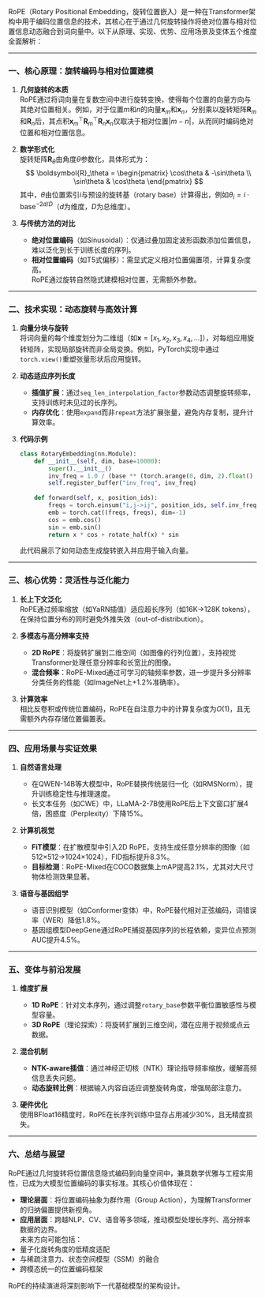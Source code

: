 RoPE（Rotary Positional Embedding，旋转位置嵌入）是一种在Transformer架构中用于编码位置信息的技术，其核心在于通过几何旋转操作将绝对位置与相对位置信息动态融合到词向量中。以下从原理、实现、优势、应用场景及变体五个维度全面解析：

---

### 一、核心原理：旋转编码与相对位置建模
1. **几何旋转的本质**  
   RoPE通过将词向量在复数空间中进行旋转变换，使得每个位置的向量方向与其绝对位置相关。例如，对于位置$m$和$n$的向量$\boldsymbol{x}_m$和$\boldsymbol{x}_n$，分别乘以旋转矩阵$\boldsymbol{R}_m$和$\boldsymbol{R}_n$后，其点积$\boldsymbol{x}_m^\top \boldsymbol{R}_m^\top \boldsymbol{R}_n \boldsymbol{x}_n$仅取决于相对位置$|m-n|$，从而同时编码绝对位置和相对位置信息。

2. **数学形式化**  
   旋转矩阵$\boldsymbol{R}_\theta$由角度$\theta$参数化，具体形式为：  
$$
   \boldsymbol{R}_\theta = \begin{pmatrix}
   \cos\theta & -\sin\theta \\
   \sin\theta & \cos\theta
   \end{pmatrix}
$$
   其中，$\theta$由位置索引$i$与预设的旋转基（rotary base）计算得出，例如$\theta_i = i \cdot \text{base}^{-2d/D}$（$d$为维度，$D$为总维度）。

3. **与传统方法的对比**  
   - **绝对位置编码**（如Sinusoidal）：仅通过叠加固定波形函数添加位置信息，难以泛化到长于训练长度的序列。  
   - **相对位置编码**（如T5式偏移）：需显式定义相对位置偏置项，计算复杂度高。  
   RoPE通过旋转自然隐式建模相对位置，无需额外参数。

---

### 二、技术实现：动态旋转与高效计算
1. **向量分块与旋转**  
   将词向量的每个维度划分为二维组（如$\boldsymbol{x} = [x_1, x_2, x_3, x_4, \dots]$），对每组应用旋转矩阵，实现局部旋转而非全局变换。例如，PyTorch实现中通过`torch.view()`重塑张量形状后应用旋转。

2. **动态适应序列长度**  
   - **插值扩展**：通过`seq_len_interpolation_factor`参数动态调整旋转频率，支持训练时未见过的长序列。  
   - **内存优化**：使用`expand`而非`repeat`方法扩展张量，避免内存复制，提升计算效率。

3. **代码示例**  
   ```python
   class RotaryEmbedding(nn.Module):
       def __init__(self, dim, base=10000):
           super().__init__()
           inv_freq = 1.0 / (base ** (torch.arange(0, dim, 2).float() / dim))
           self.register_buffer("inv_freq", inv_freq)
       
       def forward(self, x, position_ids):
           freqs = torch.einsum("i,j->ij", position_ids, self.inv_freq)
           emb = torch.cat((freqs, freqs), dim=-1)
           cos = emb.cos()
           sin = emb.sin()
           return x * cos + rotate_half(x) * sin
   ```
  
   此代码展示了如何动态生成旋转嵌入并应用于输入向量。

---

### 三、核心优势：灵活性与泛化能力
1. **长上下文泛化**  
   RoPE通过频率缩放（如YaRN插值）适应超长序列（如16K→128K tokens），在保持位置分布的同时避免外推失效（out-of-distribution）。

2. **多模态与高分辨率支持**  
   - **2D RoPE**：将旋转扩展到二维空间（如图像的行列位置），支持视觉Transformer处理任意分辨率和长宽比的图像。  
   - **混合频率**：RoPE-Mixed通过可学习的轴频率参数，进一步提升多分辨率分类任务的性能（如ImageNet上+1.2%准确率）。

3. **计算效率**  
   相比反卷积或传统位置编码，RoPE在自注意力中的计算复杂度为$O(1)$，且无需额外内存存储位置偏置表。

---

### 四、应用场景与实证效果
1. **自然语言处理**  
   - 在QWEN-14B等大模型中，RoPE替换传统层归一化（如RMSNorm），提升训练稳定性与推理速度。  
   - 长文本任务（如CWE）中，LLaMA-2-7B使用RoPE后上下文窗口扩展4倍，困惑度（Perplexity）下降15%。

2. **计算机视觉**  
   - **FiT模型**：在扩散模型中引入2D RoPE，支持生成任意分辨率的图像（如512×512→1024×1024），FID指标提升8.3%。  
   - **目标检测**：RoPE-Mixed在COCO数据集上mAP提高2.1%，尤其对大尺寸物体检测效果显著。

3. **语音与基因组学**  
   - 语音识别模型（如Conformer变体）中，RoPE替代相对正弦编码，词错误率（WER）降低1.8%。  
   - 基因组模型DeepGene通过RoPE捕捉基因序列的长程依赖，变异位点预测AUC提升4.5%。

---

### 五、变体与前沿发展
1. **维度扩展**  
   - **1D RoPE**：针对文本序列，通过调整`rotary_base`参数平衡位置敏感性与模型容量。  
   - **3D RoPE**（理论探索）：将旋转扩展到三维空间，潜在应用于视频或点云数据。

2. **混合机制**  
   - **NTK-aware插值**：通过神经正切核（NTK）理论指导频率缩放，缓解高频信息丢失问题。  
   - **动态旋转比例**：根据输入内容自适应调整旋转角度，增强局部注意力。

3. **硬件优化**  
   使用BFloat16精度时，RoPE在长序列训练中显存占用减少30%，且无精度损失。

---

### 六、总结与展望
RoPE通过几何旋转将位置信息隐式编码到向量空间中，兼具数学优雅与工程实用性，已成为大模型位置编码的事实标准。其核心价值体现在：
- **理论层面**：将位置编码抽象为群作用（Group Action），为理解Transformer的归纳偏置提供新视角。  
- **应用层面**：跨越NLP、CV、语音等多领域，推动模型处理长序列、高分辨率数据的边界。  
未来方向可能包括：
- 量子化旋转角度的低精度适配  
- 与稀疏注意力、状态空间模型（SSM）的融合  
- 跨模态统一的位置编码框架  

RoPE的持续演进将深刻影响下一代基础模型的架构设计。